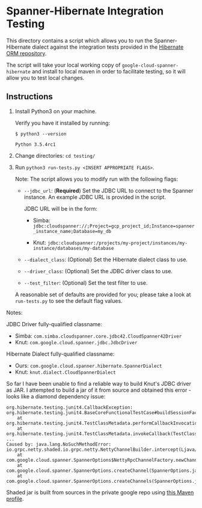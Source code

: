 # Spanner-Hibernate Integration Testing

This directory contains a script which allows you to run the Spanner-Hibernate dialect against
the integration tests provided in the [Hibernate ORM repository](https://github.com/hibernate/hibernate-orm).

The script will take your local working copy of `google-cloud-spanner-hibernate` and install to
local maven in order to facilitate testing, so it will allow you to test local changes.

## Instructions

1. Install Python3 on your machine.

    Verify you have it installed by running:
    
    ```SHELL
    $ python3 --version
   
    Python 3.5.4rc1 
    ```
    
2. Change directories: `cd testing/`

3. Run `python3 run-tests.py <INSERT APPROPRIATE FLAGS>`.

   Note: The script allows you to modify run with the following flags:
   
   - `--jdbc_url`: (**Required**) Set the JDBC URL to connect to the Spanner instance.
     An example JDBC URL is provided in the script.
   
     JDBC URL will be in the form: 
     
     - Simba: `jdbc:cloudspanner://;Project=gcp_project_id;Instance=spanner_instance_name;Database=my_db`
     
     - Knut: `jdbc:cloudspanner:/projects/my-project/instances/my-instance/databases/my-database`
     
   - `--dialect_class`: (Optional) Set the Hibernate dialect class to use.
   
   - `--driver_class`: (Optional) Set the JDBC driver class to use.
   
   - `--test_filter`: (Optional) Set the test filter to use.
  
   A reasonable set of defaults are provided for you; please take a look at `run-tests.py` to see the default flag values.

Notes:

JDBC Driver fully-qualified classname:

- Simba: `com.simba.cloudspanner.core.jdbc42.CloudSpanner42Driver`
- Knut: `com.google.cloud.spanner.jdbc.JdbcDriver`

Hibernate Dialect fully-qualified classname:

- Ours: `com.google.cloud.spanner.hibernate.SpannerDialect`
- Knut: `knut.dialect.CloudSpannerDialect`

So far I have been unable to find a reliable way to build Knut's JDBC driver as JAR.
I attempted to build a jar of it from source and obtained this error - looks like a diamond dependency issue:

```
org.hibernate.testing.junit4.CallbackException: org.hibernate.testing.junit4.BaseCoreFunctionalTestCase#buildSessionFactory
    at org.hibernate.testing.junit4.TestClassMetadata.performCallbackInvocation(TestClassMetadata.java:208)
    at org.hibernate.testing.junit4.TestClassMetadata.invokeCallback(TestClassMetadata.java:192)
...
Caused by: java.lang.NoSuchMethodError: io.grpc.netty.shaded.io.grpc.netty.NettyChannelBuilder.intercept(Ljava/util/List;)Lio/grpc/internal/AbstractManagedChannelImplBuilder;
    at com.google.cloud.spanner.SpannerOptions$NettyRpcChannelFactory.newChannel(SpannerOptions.java:300)
    at com.google.cloud.spanner.SpannerOptions.createChannel(SpannerOptions.java:272)
    at com.google.cloud.spanner.SpannerOptions.createChannels(SpannerOptions.java:259)
```

Shaded jar is built from sources in the private google repo using [this Maven profile](https://github.com/googleapis/google-cloud-java-private/blob/spanner-hibernate-support/google-cloud-clients/google-cloud-spanner/pom.xml#L115).

